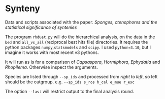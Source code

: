 
# Synteny

Data and scripts associated with the paper: *Sponges, ctenophores and the statistical significance of syntenies*

The program `rhduet.py` will do the hierarchical analysis, on the data in the
`bed` and `all_vs_all` (reciprocal best hits file) directories. It requires the
python packages `numpy`,`statsmodels` and `scipy`. I used `python=3.10`, but 
I imagine it works with most recent v3 pythons.

It will run as is for a comparison of *Capsaspora*, *Hormiphora*, *Ephydatia* and *Rhopilema*. Otherwise
inspect the arguments. 

Species are listed through `--sp_ids` and processed from *right* to *left*, so left should be the outgroup.
e.g. `--sp_ids s_ros h_cal e_mue r_esc`

The option `--last` will restrict output to the final analysis round.
